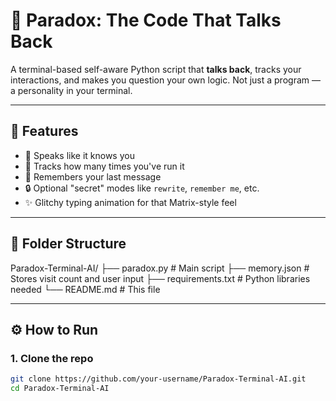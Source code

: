 # 🧠 Paradox: The Code That Talks Back

A terminal-based self-aware Python script that **talks back**, tracks your interactions, and makes you question your own logic. Not just a program — a personality in your terminal.

---

## 🚀 Features

- 🤖 Speaks like it knows you
- 🔁 Tracks how many times you've run it
- 🧠 Remembers your last message
- 🔒 Optional "secret" modes like `rewrite`, `remember me`, etc.
- ✨ Glitchy typing animation for that Matrix-style feel

---

## 📂 Folder Structure
Paradox-Terminal-AI/
├── paradox.py # Main script
├── memory.json # Stores visit count and user input
├── requirements.txt # Python libraries needed
└── README.md # This file


---

## ⚙️ How to Run

### 1. Clone the repo

```bash
git clone https://github.com/your-username/Paradox-Terminal-AI.git
cd Paradox-Terminal-AI
